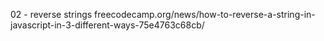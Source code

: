 02 - reverse strings
freecodecamp.org/news/how-to-reverse-a-string-in-javascript-in-3-different-ways-75e4763c68cb/
